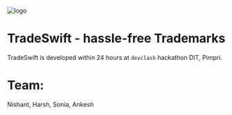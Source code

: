 ![logo](https://github.com/TheNxtBigThing/tradeswift/assets/68807845/93fd6e1f-3799-413e-81ff-5dd6866da2fd)
# TradeSwift - hassle-free Trademarks

TradeSwift is developed within 24 hours at ``devclash`` hackathon DIT, Pimpri.

# Team:
Nishant, Harsh, Sonia, Ankesh
